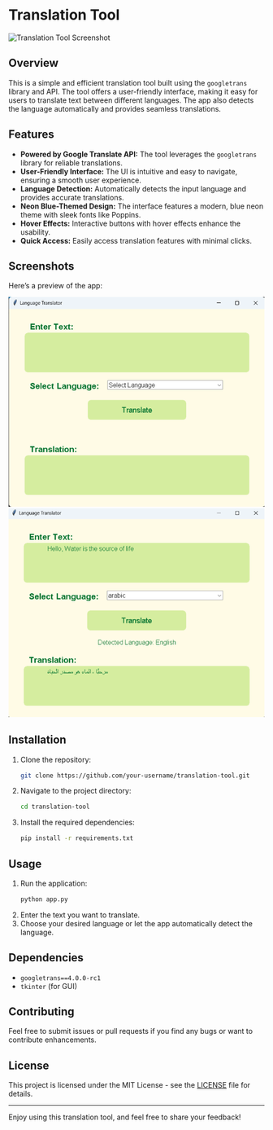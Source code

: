 # Translation Tool

![Translation Tool Screenshot](./images/screenshot.png)

## Overview

This is a simple and efficient translation tool built using the `googletrans` library and API. The tool offers a user-friendly interface, making it easy for users to translate text between different languages. The app also detects the language automatically and provides seamless translations.

## Features

- **Powered by Google Translate API:** The tool leverages the `googletrans` library for reliable translations.
- **User-Friendly Interface:** The UI is intuitive and easy to navigate, ensuring a smooth user experience.
- **Language Detection:** Automatically detects the input language and provides accurate translations.
- **Neon Blue-Themed Design:** The interface features a modern, blue neon theme with sleek fonts like Poppins.
- **Hover Effects:** Interactive buttons with hover effects enhance the usability.
- **Quick Access:** Easily access translation features with minimal clicks.

## Screenshots

Here’s a preview of the app:

![Screenshot 1](1.png)
![Screenshot 2](2.png)

## Installation

1. Clone the repository:
    ```bash
    git clone https://github.com/your-username/translation-tool.git
    ```
2. Navigate to the project directory:
    ```bash
    cd translation-tool
    ```
3. Install the required dependencies:
    ```bash
    pip install -r requirements.txt
    ```

## Usage

1. Run the application:
    ```bash
    python app.py
    ```
2. Enter the text you want to translate.
3. Choose your desired language or let the app automatically detect the language.

## Dependencies

- `googletrans==4.0.0-rc1`
- `tkinter` (for GUI)

## Contributing

Feel free to submit issues or pull requests if you find any bugs or want to contribute enhancements.

## License

This project is licensed under the MIT License - see the [LICENSE](LICENSE) file for details.

---

Enjoy using this translation tool, and feel free to share your feedback!

